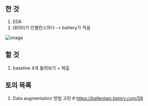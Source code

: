 ## 한 것

1. EDA
2. 데이터가 인밸런스하다 -> battery가 적음

![image](https://user-images.githubusercontent.com/81530929/159222358-a2ab5ff4-2d24-4ac0-a737-e7f050de29d0.png)

## 할 것

1. baseline 4개 돌려보기 + 제출

## 토의 목록

1. Data augmentation 방법 고민 # https://ballentain.tistory.com/58

